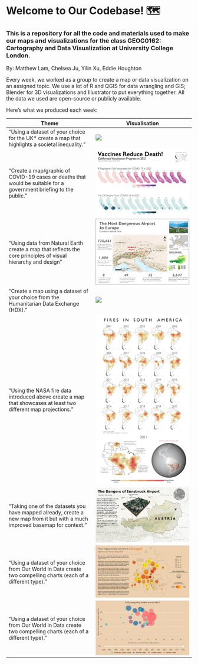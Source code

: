 # Welcome to Our Codebase! 🗺


### This is a repository for all the code and materials used to make our maps and visualizations for the class GEOG0162: Cartography and Data Visualization at University College London.
By: Matthew Lam, Chelsea Ju, Yilin Xu, Eddie Houghton


Every week, we worked as a group to create a map or data visualization
on an assigned topic. We use a lot of R and QGIS for data wrangling and
GIS; Blender for 3D visualizations and Illustrator to put everything
together. All the data we used are open-source or publicly available.

Here’s what we produced each week:

| Theme                                                                                                                        | Visualisation                                                                             |
|------------------------------------------------------|------------------|
| “Using a dataset of your choice for the UK\* create a map that highlights a societal inequality.”                            | ![](images/lizzyline_dark_final.jpg)                                                      |
| “Create a map/graphic of COVID-19 cases or deaths that would be suitable for a government briefing to the public.”           | ![](images/map_final.jpg)                                                                 |
| “Using data from Natural Earth create a map that reflects the core principles of visual hierarchy and design”                | ![](images/week5final.jpg)                                                                |
| “Create a map using a dataset of your choice from the Humanitarian Data Exchange (HDX).”                                     | ![](images/finalmapweek6.jpg)                                                             |
| “Using the NASA fire data introduced above create a map that showcases at least two different map projections.”              | ![](images/south_america_fires.jpg)                                                               |
| “Taking one of the datasets you have mapped already, create a new map from it but with a much improved basemap for context.” | ![](images/Picture%201.jpg)                                                               |
| “Using a dataset of your choice from Our World in Data create two compelling charts (each of a different type).”             | [![](images/map_still.jpg)](https://matthewgarethlam.github.io/cartography_2023_week10/)  |
| “Using a dataset of your choice from Our World in Data create two compelling charts (each of a different type).”             | [![](images/newplot(1).jpg)](https://matthewgarethlam.github.io/cartography_2023_week10/) |
